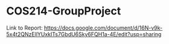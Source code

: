 # COS214-GroupProject

Link to Report: https://docs.google.com/document/d/16N-v9k-5x4t2QNzEllYUxkITs7GbdU6Sky6FQH1a-4E/edit?usp=sharing